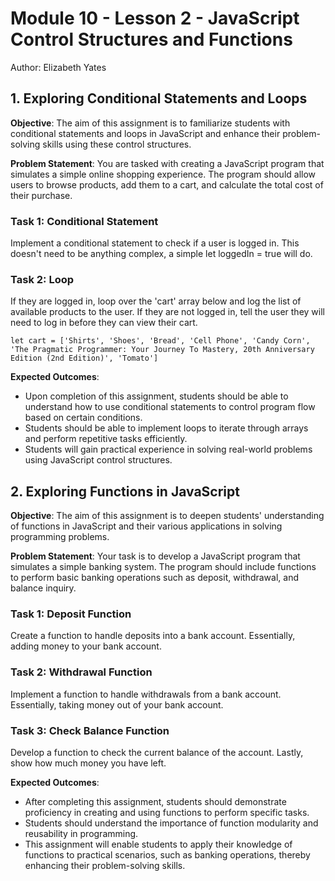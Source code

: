 # Module 10 - Lesson 2 - JavaScript Control Structures and Functions
Author: Elizabeth Yates

## 1. Exploring Conditional Statements and Loops

**Objective**: The aim of this assignment is to familiarize students with conditional statements and loops in JavaScript and enhance their problem-solving skills using these control structures.

**Problem Statement**: You are tasked with creating a JavaScript program that simulates a simple online shopping experience. The program should allow users to browse products, add them to a cart, and calculate the total cost of their purchase.

### Task 1: Conditional Statement 

Implement a conditional statement to check if a user is logged in. This doesn't need to be anything complex, a simple let loggedIn = true will do.

### Task 2: Loop 

If they are logged in, loop over the 'cart' array below and log the list of available products to the user. If they are not logged in, tell the user they will need to log in before they can view their cart.

    let cart = ['Shirts', 'Shoes', 'Bread', 'Cell Phone', 'Candy Corn', 'The Pragmatic Programmer: Your Journey To Mastery, 20th Anniversary Edition (2nd Edition)', 'Tomato']

**Expected Outcomes**:
- Upon completion of this assignment, students should be able to understand how to use conditional statements to control program flow based on certain conditions.
- Students should be able to implement loops to iterate through arrays and perform repetitive tasks efficiently.
- Students will gain practical experience in solving real-world problems using JavaScript control structures.

## 2. Exploring Functions in JavaScript

**Objective**: The aim of this assignment is to deepen students' understanding of functions in JavaScript and their various applications in solving programming problems.

**Problem Statement**: Your task is to develop a JavaScript program that simulates a simple banking system. The program should include functions to perform basic banking operations such as deposit, withdrawal, and balance inquiry.

### Task 1: Deposit Function

Create a function to handle deposits into a bank account. Essentially, adding money to your bank account.

### Task 2: Withdrawal Function 

Implement a function to handle withdrawals from a bank account. Essentially, taking money out of your bank account.

### Task 3: Check Balance Function 

Develop a function to check the current balance of the account. Lastly, show how much money you have left.

**Expected Outcomes**:

- After completing this assignment, students should demonstrate proficiency in creating and using functions to perform specific tasks.
- Students should understand the importance of function modularity and reusability in programming.
- This assignment will enable students to apply their knowledge of functions to practical scenarios, such as banking operations, thereby enhancing their problem-solving skills.
